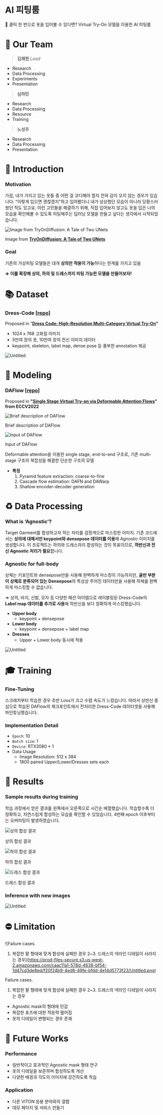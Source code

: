 # AI 피팅룸

<aside>
👜 클릭 한 번으로 옷을 입어볼 수 있다면?
Virtual Try-On 모델을 이용한 AI 피팅룸

</aside>

# 💪 Our Team

> **김채현** _Lead_

- Research
- Data Processing
- Experiments
- Presentation

> **심하민**

- Research
- Data Processing
- Resource
- Training

> **노성주**

- Research
- Data Processing
- Presentation

# 👗 Introduction

### Motivation

가끔, 내가 가지고 있는 옷들 중 어떤 걸 코디해야 할지 전혀 감이 오지 않는 경우가 있습니다. “이렇게 입으면 괜찮겠지”하고 입어봤더니 내가 상상했던 모습이 아니라 당황스러웠던 적도 있고요. 이런 고민들을 해결하기 위해, 직접 입어보지 않고도 옷을 입은 나의 모습을 확인해볼 수 있도록 피팅해주는 딥러닝 모델을 만들고 싶다는 생각에서 시작되었습니다.

![Image from **[TryOnDiffusion: A Tale of Two UNets](https://tryondiffusion.github.io/)**](https://prod-files-secure.s3.us-west-2.amazonaws.com/caac11a1-578d-4638-bf54-1d47cd3de8ed/ccf67e88-1d14-4407-9535-0e8b073b34e1/Untitled.png)

Image from **[TryOnDiffusion: A Tale of Two UNets](https://tryondiffusion.github.io/)**

### Goal

기존의 가상피팅 모델들은 대개 **상의만 적용이 가능**하다는 한계를 가지고 있음

**⇒ 이를 확장해 상의, 하의 및 드레스까지 피팅 가능한 모델을 만들어보자!**

# 📚 Dataset

### Dress-Code [[repo]](https://github.com/aimagelab/dress-code)

Proposed in “**[Dress Code: High-Resolution Multi-Category Virtual Try-On](https://arxiv.org/abs/2204.08532)”**

- 1024 x 768 고화질 이미지
- 5만여 장의 옷, 10만여 장의 전신 이미지 데이터
- keypoint, skeleton, label map, dense pose 등 풍부한 annotation 제공

![Untitled](https://prod-files-secure.s3.us-west-2.amazonaws.com/caac11a1-578d-4638-bf54-1d47cd3de8ed/a5f72318-de69-4868-a5ed-92d69d40b3a6/Untitled.png)

# 📐 Modeling

### DAFlow [[repo]](https://github.com/OFA-Sys/DAFlow)

Proposed in **"[Single Stage Virtual Try-on via Deformable Attention Flows](https://arxiv.org/abs/2207.09161)" from ECCV2022**

![Brief description of DAFlow](https://prod-files-secure.s3.us-west-2.amazonaws.com/caac11a1-578d-4638-bf54-1d47cd3de8ed/61c0407b-2aeb-4122-bc9c-60c2abf87fdb/Untitled.png)

Brief description of DAFlow

![Input of DAFlow](https://prod-files-secure.s3.us-west-2.amazonaws.com/caac11a1-578d-4638-bf54-1d47cd3de8ed/29f7c385-da80-4ac8-a141-a560b65a33d6/Untitled.png)

Input of DAFlow

Deformable attention을 이용한 single stage, end-to-end 구조로, 기존 multi-stage 구조의 복잡성을 해결한 단순한 구조의 모델

- **특징**
  1. Pyramid feature extraction: coarse-to-fine
  2. Cascade flow estimation: DAFN and DAWarp
  3. Shallow encoder-decoder generation

# ♻️ Data Processing

### What is ‘Agnostic’?

Target Garment를 합성하고자 하는 자리를 검정색으로 마스킹한 이미지. 기존 코드에서는 **상의에 대해서만 keypoint와 densepose 데이터를 이용**해 Agnostic 이미지를 생성합니다. 이 프로젝트는 하의와 드레스까지 합성하는 것이 목표이므로, **하반신과 전신 Agnostic 처리가 필요**합니다.

### Agnostic for full-body

상체는 키포인트와 densepose만을 사용해 완벽하게 마스킹이 가능하지만, **골반 부분이 상체로 분류되어 있는 Densepose**의 특성상 주어진 데이터만을 사용해 하체를 완벽하게 마스킹할 수 없습니다.

⇒ 상의, 바지, 신발, 모자 등 다양한 패션 아이템으로 레이블링된 Dress-Code의 **Label map 데이터를 추가로 사용**해 하반신을 보다 정확하게 마스킹했습니다.

- **Upper body**
  - keypoint + densepose
- **Lower body**
  - keypoint + densepose + label map
- **Dresses**
  - Upper + Lower body
    동시에 적용

![Untitled](https://prod-files-secure.s3.us-west-2.amazonaws.com/caac11a1-578d-4638-bf54-1d47cd3de8ed/a2a13eb2-b960-4fbb-9b60-5f7b70ac3156/Untitled.png)

# 🎓 Training

### Fine-Tuning

스크래치부터 학습한 경우 초반 Loss가 크고 수렴 속도가 느렸습니다. 따라서 상반신 중심으로 학습된 DAFlow의 체크포인트에서 전처리한 Dress-Code 데이터셋을 사용해 파인튜닝했습니다.

### Implementation Detail

- `Epoch`: 10
- `Batch size`: 1
- `Device`: RTX3080 \* 1
- Data Usage
  - Image Resolution: 512 x 384
  - 1800 paired Upper/Lower/Dresses sets each

# 🧪 Results

### Sample results during training

학습 과정에서 얻은 결과를 왼쪽에서 오른쪽으로 시간순 배열했습니다. 학습할수록 더 정확하고, 자연스럽게 합성하는 모습을 확인할 수 있었습니다. 4번째 epoch 이후부터는 오버피팅이 발생하였습니다.

![상의 합성 결과](https://prod-files-secure.s3.us-west-2.amazonaws.com/caac11a1-578d-4638-bf54-1d47cd3de8ed/ceb5c68f-de85-4964-a83a-427090413bed/Untitled.png)

상의 합성 결과

![하의 합성 결과](https://prod-files-secure.s3.us-west-2.amazonaws.com/caac11a1-578d-4638-bf54-1d47cd3de8ed/ee2f02c7-8ff9-4ae3-afca-e9a9816b11e7/Untitled.png)

하의 합성 결과

![드레스 합성 결과](https://prod-files-secure.s3.us-west-2.amazonaws.com/caac11a1-578d-4638-bf54-1d47cd3de8ed/9683ec91-967e-4f6a-886d-b843da681808/Untitled.png)

드레스 합성 결과

### Inference with new images

![Untitled](https://prod-files-secure.s3.us-west-2.amazonaws.com/caac11a1-578d-4638-bf54-1d47cd3de8ed/45cd472e-b69f-4b7e-bc8b-8ec52c592f08/Untitled.png)

# ⛔ Limitation

![Failure cases.

1. 복잡한 팔 형태에 맞게 합성에 실패한 경우
   2~3. 드레스의 넥라인 디테일이 사라지는 경우](https://prod-files-secure.s3.us-west-2.amazonaws.com/caac11a1-578d-4638-bf54-1d47cd3de8ed/f20f24b9-4ed6-49fe-bfdd-4e14d5773f23/Untitled.png)

Failure cases.

1. 복잡한 팔 형태에 맞게 합성에 실패한 경우
   2~3. 드레스의 넥라인 디테일이 사라지는 경우

- Agnostic mask의 형태에 민감
- 복잡한 포즈에 대한 적응력 떨어짐
- 옷의 디테일이 변형되는 경우 존재

# 🤔 Future Works

### Performance

- 일반적이고 효과적인 Agnostic mask 형태 연구
- 옷의 디테일을 보존하며 합성하도록 개선
- 다양한 배경과 각도의 이미지에 강건하도록 학습

### Application

- 다른 VITON 응용 분야와의 결합
- 데모 페이지 및 서비스 만들기
